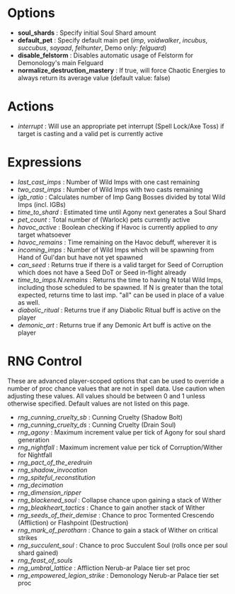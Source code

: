 

# Options
  * **soul\_shards** : Specify initial Soul Shard amount
  * **default\_pet** : Specify default main pet (_imp_, _voidwalker_, _incubus_, _succubus_, _sayaad_, _felhunter_, Demo only: _felguard_)
  * **disable_felstorm** : Disables automatic usage of Felstorm for Demonology's main Felguard
  * **normalize_destruction_mastery** : If true, will force Chaotic Energies to always return its average value (default value: false)

# Actions
  * _interrupt_ : Will use an appropriate pet interrupt (Spell Lock/Axe Toss) if target is casting and a valid pet is currently active

# Expressions
  * _last\_cast\_imps_ : Number of Wild Imps with one cast remaining
  * _two\_cast\_imps_ : Number of Wild Imps with two casts remaining
  * _igb\_ratio_ : Calculates number of Imp Gang Bosses divided by total Wild Imps (incl. IGBs)
  * _time\_to\_shard_ : Estimated time until Agony next generates a Soul Shard
  * _pet\_count_ : Total number of (Warlock) pets currently active
  * _havoc\_active_ : Boolean checking if Havoc is currently applied to _any_ target whatsoever
  * _havoc\_remains_ : Time remaining on the Havoc debuff, wherever it is
  * _incoming\_imps_ : Number of Wild Imps which will be spawning from Hand of Gul'dan but have not yet spawned
  * _can\_seed_ : Returns true if there is a valid target for Seed of Corruption which does not have a Seed DoT or Seed in-flight already
  * _time\_to\_imps.N.remains_ : Returns the time to having N total Wild Imps, including those scheduled to be spawned. If N is greater than the total expected, returns time to last imp. "all" can be used in place of a value as well.
  * _diabolic_ritual_ : Returns true if any Diabolic Ritual buff is active on the player
  * _demonic_art_ : Returns true if any Demonic Art buff is active on the player

# RNG Control
These are advanced player-scoped options that can be used to override a number of proc chance values that are not in spell data. Use caution when adjusting these values. All values should be between 0 and 1 unless otherwise specified. Default values are not listed on this page.
  * _rng_cunning_cruelty_sb_ : Cunning Cruelty (Shadow Bolt)
  * _rng_cunning_cruelty_ds_ : Cunning Cruelty (Drain Soul)
  * _rng_agony_ : Maximum increment value per tick of Agony for soul shard generation
  * _rng_nightfall_ : Maximum increment value per tick of Corruption/Wither for Nightfall
  * _rng_pact_of_the_eredruin_
  * _rng_shadow_invocation_
  * _rng_spiteful_reconstitution_
  * _rng_decimation_
  * _rng_dimension_ripper_
  * _rng_blackened_soul_ : Collapse chance upon gaining a stack of Wither
  * _rng_bleakheart_tactics_ : Chance to gain another stack of Wither
  * _rng_seeds_of_their_demise_ : Chance to proc Tormented Crescendo (Affliction) or Flashpoint (Destruction)
  * _rng_mark_of_perotharn_ : Chance to gain a stack of Wither on critical strikes
  * _rng_succulent_soul_ : Chance to proc Succulent Soul (rolls once per soul shard gained)
  * _rng_feast_of_souls_
  * _rng_umbral_lattice_ : Affliction Nerub-ar Palace tier set proc
  * _rng_empowered_legion_strike_ : Demonology Nerub-ar Palace tier set proc
